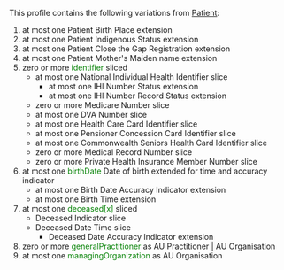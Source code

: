 This profile contains the following variations from [Patient](http://hl7.org/fhir/STU3/Patient):

1. at most one Patient Birth Place extension
1. at most one Patient Indigenous Status extension
1. at most one Patient Close the Gap Registration extension
1. at most one Patient Mother's Maiden name extension
1. zero or more <span style='color:green'>identifier</span> sliced
   * at most one National Individual Health Identifier slice
      * at most one IHI Number Status extension
      * at most one IHI Number Record Status extension
   * zero or more Medicare Number slice
   * at most one DVA Number slice
   * at most one Health Care Card Identifier slice
   * at most one Pensioner Concession Card Identifier slice
   * at most one Commonwealth Seniors Health Card Identifier slice
   * zero or more Medical Record Number slice
   * zero or more Private Health Insurance Member Number slice
1. at most one <span style='color:green'>birthDate</span> Date of birth extended for time and accuracy indicator
      * at most one Birth Date Accuracy Indicator extension
      * at most one Birth Time extension
1. at most one <span style='color:green'>deceased[x]</span> sliced
   *  Deceased Indicator slice
   *  Deceased Date Time slice
      *  Deceased Date Accuracy Indicator extension
1. zero or more <span style='color:green'>generalPractitioner</span> as AU Practitioner | AU Organisation
1. at most one <span style='color:green'>managingOrganization</span> as AU Organisation

